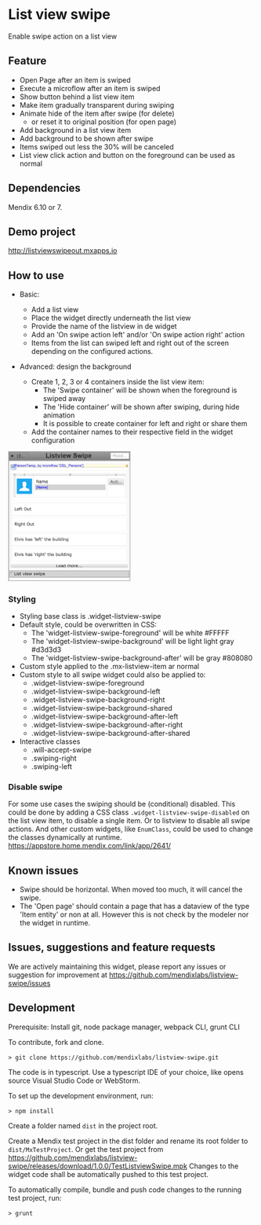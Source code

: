 # List view swipe
Enable swipe action on a list view

## Feature
 - Open Page after an item is swiped
 - Execute a microflow after an item is swiped
 - Show button behind a list view item
 - Make item gradually transparent during swiping
 - Animate hide of the item after swipe (for delete)
   - or reset it to original position (for open page)
 - Add background in a list view item
 - Add background to be shown after swipe
 - Items swiped out less the 30% will be canceled
 - List view click action and button on the foreground can be used as normal

## Dependencies
Mendix 6.10 or 7.

## Demo project
http://listviewswipeout.mxapps.io

## How to use
 - Basic:
   - Add a list view
   - Place the widget directly underneath the list view
   - Provide the name of the listview in de widget
   - Add an 'On swipe action left' and/or 'On swipe action right' action
   - Items from the list can swiped left and right out of the screen depending on the configured actions.

 - Advanced: design the background
   - Create 1, 2, 3 or 4 containers inside the list view item:
     - The 'Swipe container' will be shown when the foreground is swiped away
     - The 'Hide container' will be shown after swiping, during hide animation
     - It is possible to create container for left and right or share them
   - Add the container names to their respective field in the widget configuration

<img src="/assets/ListViewSwipeAdvanced.png" width="250">

### Styling
 - Styling base class is .widget-listview-swipe
 - Default style, could be overwritten in CSS:
    - The 'widget-listview-swipe-foreground' will be white #FFFFF
    - The 'widget-listview-swipe-background' will be light light gray #d3d3d3
    - The 'widget-listview-swipe-background-after' will be gray #808080
  - Custom style applied to the .mx-listview-item ar normal
  - Custom style to all swipe widget could also be applied to:
    - .widget-listview-swipe-foreground
    - .widget-listview-swipe-background-left
    - .widget-listview-swipe-background-right
    - .widget-listview-swipe-background-shared
    - .widget-listview-swipe-background-after-left
    - .widget-listview-swipe-background-after-right
    - .widget-listview-swipe-background-after-shared
  - Interactive classes
    - .will-accept-swipe
    - .swiping-right
    - .swiping-left

### Disable swipe
For some use cases the swiping should be (conditional) disabled. This could be done by adding a CSS class `.widget-listview-swipe-disabled` on the list view item, to disable a single item. Or to listview to disable all swipe actions.
And other custom widgets, like `EnumClass`, could be used to change the classes dynamically at runtime. https://appstore.home.mendix.com/link/app/2641/


## Known issues
 - Swipe should be horizontal. When moved too much, it will cancel the swipe.
 - The 'Open page' should contain a page that has a dataview of the type 'Item entity' or non at all. However this is not check by the modeler nor the widget in runtime.

## Issues, suggestions and feature requests
We are actively maintaining this widget, please report any issues or suggestion for improvement at https://github.com/mendixlabs/listview-swipe/issues

## Development
Prerequisite: Install git, node package manager, webpack CLI, grunt CLI

To contribute, fork and clone.

    > git clone https://github.com/mendixlabs/listview-swipe.git

The code is in typescript. Use a typescript IDE of your choice, like opens source Visual Studio Code or WebStorm.

To set up the development environment, run:

    > npm install

Create a folder named `dist` in the project root. 

Create a Mendix test project in the dist folder and rename its root folder to `dist/MxTestProject`. Or get the test project from https://github.com/mendixlabs/listview-swipe/releases/download/1.0.0/TestListviewSwipe.mpk Changes to the widget code shall be automatically pushed to this test project.

To automatically compile, bundle and push code changes to the running test project, run:

    > grunt
